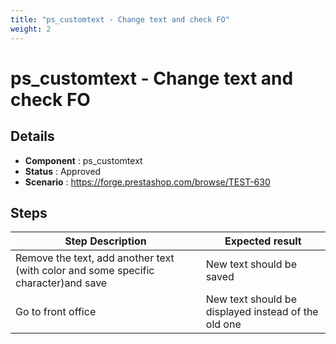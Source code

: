 ```yaml
---
title: "ps_customtext - Change text and check FO"
weight: 2
---
```


# ps_customtext - Change text and check FO
## Details
* **Component** : ps_customtext
* **Status** : Approved
* **Scenario** : https://forge.prestashop.com/browse/TEST-630

## Steps
| Step Description | Expected result |
| ----- | ----- |
| Remove the text, add another text (with color and some specific character)and save | New text should be saved |
| Go to front office | New text should be displayed instead of the old one |
